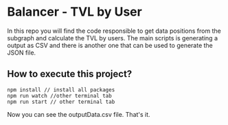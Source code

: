 # Balancer - TVL by User

In this repo you will find the code responsible to get data positions from the subgraph and calculate the TVL by users.
The main scripts is generating a output as CSV and there is another one that can be used to generate the JSON file.

## How to execute this project?

```
npm install // install all packages
npm run watch //other terminal tab
npm run start // other terminal tab
```

Now you can see the outputData.csv file. That's it.
